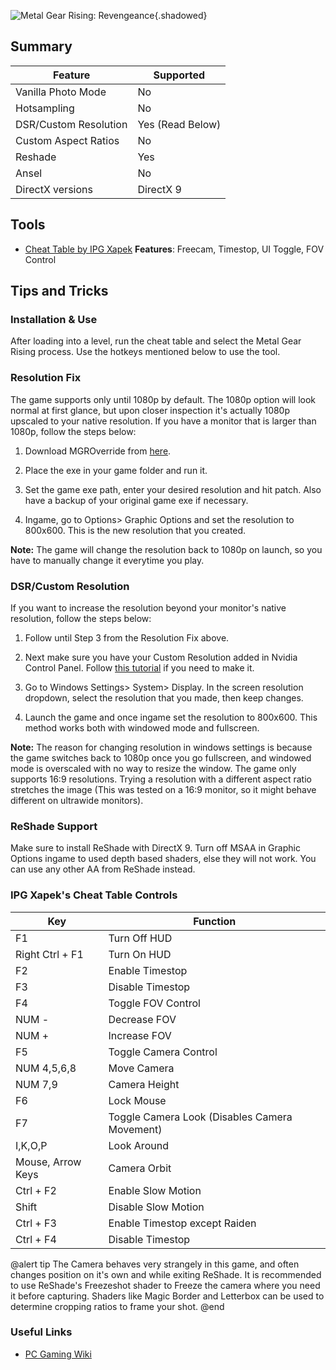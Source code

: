 ![Metal Gear Rising: Revengeance](Images\metalgearrising.png "Shot by Stellasin"){.shadowed}
 
## Summary
 
Feature | Supported
--|--
Vanilla Photo Mode | No
Hotsampling | No
DSR/Custom Resolution | Yes (Read Below)
Custom Aspect Ratios | No
Reshade | Yes
Ansel | No
DirectX versions | DirectX 9
 
## Tools
 
* [Cheat Table by IPG Xapek](..\CheatTables\METAL_GEAR_RISING_REVENGEANCE-FreeCam-Fov-NoHUD-StopTime.CT) 
**Features**: Freecam, Timestop, UI Toggle, FOV Control 

## Tips and Tricks

### Installation & Use

After loading into a level, run the cheat table and select the Metal Gear Rising process. Use the hotkeys mentioned below to use the tool. 

### Resolution Fix 

The game supports only until 1080p by default. The 1080p option will look normal at first glance, but upon closer inspection it's actually 1080p upscaled to your native resolution. If you have a monitor that is larger than 1080p, follow the steps below:

1. Download MGROverride from [here](https://community.pcgamingwiki.com/files/file/722-mgroverride/).

2. Place the exe in your game folder and run it. 

3. Set the game exe path, enter your desired resolution and hit patch. Also have a backup of your original game exe if necessary.

4. Ingame, go to Options> Graphic Options and set the resolution to 800x600. This is the new resolution that you created.

**Note:** The game will change the resolution back to 1080p on launch, so you have to manually change it everytime you play. 

### DSR/Custom Resolution 

If you want to increase the resolution beyond your monitor's native resolution, follow the steps below: 

1. Follow until Step 3 from the Resolution Fix above.

2. Next make sure you have your Custom Resolution added in Nvidia Control Panel. Follow [this tutorial](https://www.nvidia.com/content/Control-Panel-Help/vLatest/en-us/mergedProjects/nvdsp/To_create_custom_timings_for_your_HDTV_display.htm#:~:text=To%20create%20custom%20resolutions%20for%20your%20display&text=From%20the%20NVIDIA%20Control%20Panel,box%2C%20click%20Create%20Custom%20Resolution) if you need to make it.

3. Go to Windows Settings> System> Display. In the screen resolution dropdown, select the resolution that you made, then keep changes. 

4. Launch the game and once ingame set the resolution to 800x600. This method works both with windowed mode and fullscreen.

**Note:**  The reason for changing resolution in windows settings is because the game switches back to 1080p once you go fullscreen, and windowed mode is overscaled with no way to resize the window. The game only supports 16:9 resolutions. Trying a resolution with a different aspect ratio stretches the image (This was tested on a 16:9 monitor, so it might behave different on ultrawide monitors).

### ReShade Support

Make sure to install ReShade with DirectX 9. Turn off MSAA in Graphic Options ingame to used depth based shaders, else they will not work. You can use any other AA from ReShade instead. 

### IPG Xapek's Cheat Table Controls

Key | Function
--|--|
F1 | Turn Off HUD
Right Ctrl + F1 | Turn On HUD
F2 | Enable Timestop
F3 | Disable Timestop
F4 | Toggle FOV Control 
NUM - | Decrease FOV
NUM + | Increase FOV
F5 | Toggle Camera Control
NUM 4,5,6,8 | Move Camera 
NUM 7,9 | Camera Height
F6 | Lock Mouse
F7 | Toggle Camera Look (Disables Camera Movement)
I,K,O,P | Look Around 
Mouse, Arrow Keys | Camera Orbit
Ctrl + F2 | Enable Slow Motion
Shift | Disable Slow Motion
Ctrl + F3 | Enable Timestop except Raiden
Ctrl + F4 | Disable Timestop 

@alert tip
The Camera behaves very strangely in this game, and often changes position on it's own and while exiting ReShade. It is recommended to use ReShade's Freezeshot shader to Freeze the camera where you need it before capturing. Shaders like Magic Border and Letterbox can be used to determine cropping ratios to frame your shot. 
@end

### Useful Links
 
* [PC Gaming Wiki](https://www.pcgamingwiki.com/wiki/Metal_Gear_Rising:_Revengeance)